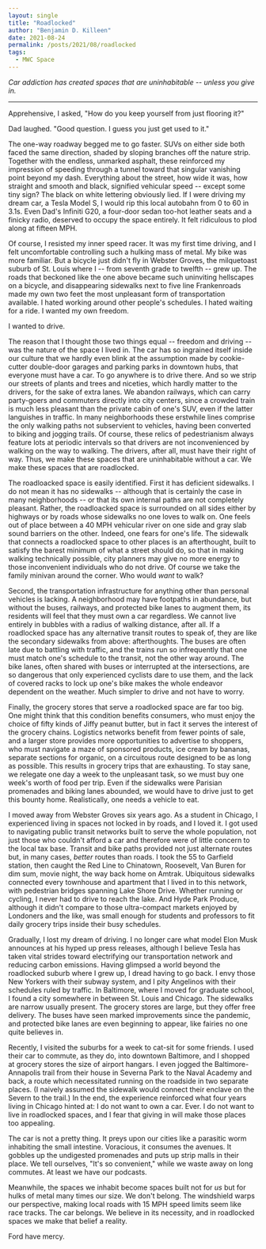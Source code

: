```yaml
---
layout: single
title: "Roadlocked"
author: "Benjamin D. Killeen"
date: 2021-08-24
permalink: /posts/2021/08/roadlocked
tags:
  - MWC Space
---
```


_Car addiction has created spaces that are uninhabitable -- unless you give in._

---

Apprehensive, I asked, "How do you keep yourself from just flooring it?"

Dad laughed. "Good question. I guess you just get used to it."

The one-way roadway begged me to go faster. SUVs on either side both faced the same direction, shaded by sloping branches off the nature strip. Together with the endless, unmarked asphalt, these reinforced my impression of speeding through a tunnel toward that singular vanishing point beyond my dash. Everything about the street, how wide it was, how straight and smooth and black, signified vehicular speed -- except some tiny sign? The black on white lettering obviously lied. If I were driving my dream car, a Tesla Model S, I would rip this local autobahn from 0 to 60 in 3.1s. Even Dad's Infiniti G20, a four-door sedan too-hot leather seats and a finicky radio, deserved to occupy the space entirely. It felt ridiculous to plod along at fifteen MPH.

Of course, I resisted my inner speed racer. It was my first time driving, and I felt uncomfortable controlling such a hulking mass of metal. My bike was more familiar. But a bicycle just didn't fly in Webster Groves, the milquetoast suburb of St. Louis where I -- from seventh grade to twelfth -- grew up. The roads that beckoned like the one above became such uninviting hellscapes on a bicycle, and disappearing sidewalks next to five line Frankenroads made my own two feet the most unpleasant form of transportation available. I hated working around other people's schedules. I hated waiting for a ride. I wanted my own freedom.

I wanted to drive.

The reason that I thought those two things equal -- freedom and driving -- was the nature of the space I lived in. The car has so ingrained itself inside our culture that we hardly even blink at the assumption made by cookie-cutter double-door garages and parking parks in downtown hubs, that everyone must have a car. To go anywhere is to drive there. And so we strip our streets of plants and trees and niceties, which hardly matter to the drivers, for the sake of extra lanes. We abandon railways, which can carry party-goers and commuters directly into city centers, since a crowded train is much less pleasant than the private cabin of one's SUV, even if the latter languishes in traffic. In many neighborhoods these erstwhile lines comprise the only walking paths not subservient to vehicles, having been converted to biking and jogging trails. Of course, these relics of pedestrianism always feature lots at periodic intervals so that drivers are not inconvenienced by walking on the way to walking. The drivers, after all, must have their right of way. Thus, we make these spaces that are uninhabitable without a car. We make these spaces that are roadlocked.

The roadloacked space is easily identified. First it has deficient sidewalks. I do not mean it has no sidewalks -- although that is certainly the case in many neighborhoods -- or that its own internal paths are not completely pleasant. Rather, the roadloacked space is surrounded on all sides either by highways or by roads whose sidewalks no one loves to walk on. One feels out of place between a 40 MPH vehicular river on one side and gray slab sound barriers on the other. Indeed, one fears for one's life. The sidewalk that connects a roadlocked space to other places is an afterthought, built to satisfy the barest minimum of what a street should do, so that in making walking technically possible, city planners may give no more energy to those inconvenient individuals who do not drive. Of course we take the family minivan around the corner. Who would _want_ to walk?

Second, the transportation infrastructure for anything other than personal vehicles is lacking. A neighborhood may have footpaths in abundance, but without the buses, railways, and protected bike lanes to augment them, its residents will feel that they must own a car regardless. We cannot live entirely in bubbles with a radius of walking distance, after all. If a roadlocked space has any alternative transit routes to speak of, they are like the secondary sidewalks from above: afterthoughts. The buses are often late due to battling with traffic, and the trains run so infrequently that one must match one's schedule to the transit, not the other way around. The bike lanes, often shared with buses or interrupted at the intersections, are so dangerous that only experienced cyclists dare to use them, and the lack of covered racks to lock up one's bike makes the whole endeavor dependent on the weather. Much simpler to drive and not have to worry.

Finally, the grocery stores that serve a roadlocked space are far too big. One might think that this condition benefits consumers, who must enjoy the choice of fifty kinds of Jiffy peanut butter, but in fact it serves the interest of the grocery chains. Logistics networks benefit from fewer points of sale, and a larger store provides more opportunities to advertise to shoppers, who must navigate a maze of sponsored products, ice cream by bananas, separate sections for organic, on a circuitous route designed to be as long as possible. This results in grocery trips that are exhausting. To stay sane, we relegate one day a week to the unpleasant task, so we must buy one week's worth of food per trip. Even if the sidewalks were Parisian promenades and biking lanes abounded, we would have to drive just to get this bounty home. Realistically, one needs a vehicle to eat.

I moved away from Webster Groves six years ago. As a student in Chicago, I experienced living in spaces not locked in by roads, and I loved it. I got used to navigating public transit networks built to serve the whole population, not just those who couldn't afford a car and therefore were of little concern to the local tax base. Transit and bike paths provided not just alternate routes but, in many cases, _better_ routes than roads. I took the 55 to Garfield station, then caught the Red Line to Chinatown, Roosevelt, Van Buren for dim sum, movie night, the way back home on Amtrak. Ubiquitous sidewalks connected every townhouse and apartment that I lived in to this network, with pedestrian bridges spanning Lake Shore Drive. Whether running or cycling, I never had to drive to reach the lake. And Hyde Park Produce, although it didn't compare to those ultra-compact markets enjoyed by Londoners and the like, was small enough for students and professors to fit daily grocery trips inside their busy schedules.

Gradually, I lost my dream of driving. I no longer care what model Elon Musk announces at his hyped up press releases, although I believe Tesla has taken vital strides toward electrifying our transportation network and reducing carbon emissions. Having glimpsed a world beyond the roadlocked suburb where I grew up, I dread having to go back. I envy those New Yorkers with their subway system, and I pity Angelinos with their schedules ruled by traffic. In Baltimore, where I moved for graduate school, I found a city somewhere in between St. Louis and Chicago. The sidewalks are narrow usually present. The grocery stores are large, but they offer free delivery. The buses have seen marked improvements since the pandemic, and protected bike lanes are even beginning to appear, like fairies no one quite believes in.

Recently, I visited the suburbs for a week to cat-sit for some friends. I used their car to commute, as they do, into downtown Baltimore, and I shopped at grocery stores the size of airport hangars. I even jogged the Baltimore-Annapolis trail from their house in Severna Park to the Naval Academy and back, a route which necessitated running on the roadside in two separate places. (I naively assumed the sidewalk would connect their enclave on the Severn to the trail.) In the end, the experience reinforced what four years living in Chicago hinted at: I do not want to own a car. Ever. I do not want to live in roadlocked spaces, and I fear that giving in will make those places too appealing.

The car is not a pretty thing. It preys upon our cities like a parasitic worm inhabiting the small intestine. Voracious, it consumes the avenues. It gobbles up the undigested promenades and puts up strip malls in their place. We tell ourselves, "It's so convenient," while we waste away on long commutes. At least we have our podcasts.

Meanwhile, the spaces we inhabit become spaces built not for _us_ but for hulks of metal many times our size. We don't belong. The windshield warps our perspective, making local roads with 15 MPH speed limits seem like race tracks. The car belongs. We believe in its necessity, and in roadlocked spaces we make that belief a reality.

Ford have mercy.

<!-- We believe in its necessity. We worship at the car. -->

<!-- There are no walkers on the sidewalk -->
<!-- No runners on the trail -->
<!-- There are no bikers on the bike lane -->
<!-- Is the system doomed to fail? -->

<!-- There are just SUVs on local roads -->
<!-- And treadmills at the gym -->
<!-- We kill ourselves with long commutes -->
<!-- To sing our suburb song. -->
